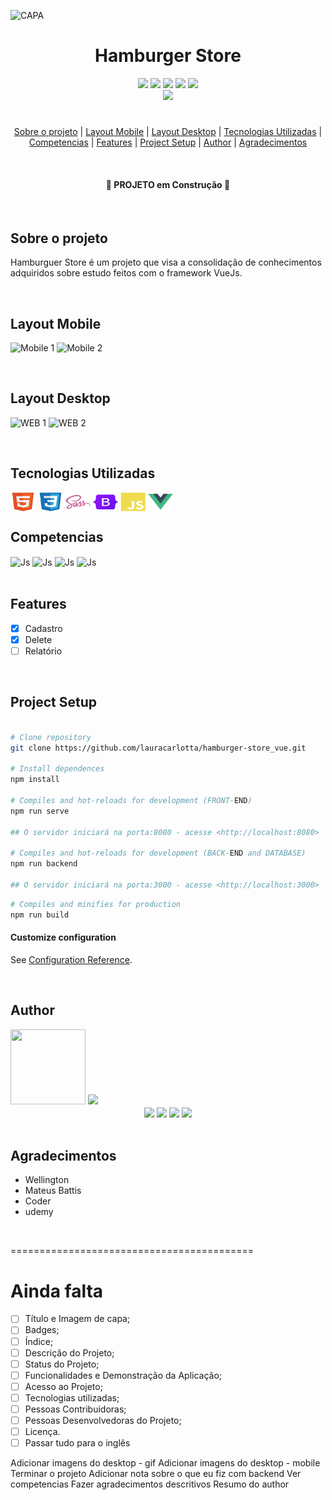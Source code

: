![CAPA](https://github.com/lauracarlotta/hamburger-store_vue/blob/main/src/assets/images/readme/burger-banner.png)

<h1 align="center">Hamburger Store</h1>

<div align="center">

<img src="https://img.shields.io/static/v1?label=Vue.JS&message=framework&color=4FC08D&style=for-the-badge&logo=vuedotjs"/>
<img src="https://img.shields.io/static/v1?label=SASS&message=pre-processor&color=CC6699&style=for-the-badge&logo=sass"/>
<img src="https://img.shields.io/github/repo-size/lauracarlotta/hamburger-store_vue?color=FF5&style=for-the-badge">
<img src="https://img.shields.io/github/last-commit/lauracarlotta/hamburger-store_vue?color=e05c5c&style=for-the-badge">	
<a href="https://github.com/lauracarlotta/hamburger-store_vue/blob/main/LICENSE"><img src="https://img.shields.io/github/license/lauracarlotta/hamburger-store_vue?color=258AAF&style=for-the-badge"></a>

</div>

<div align="center">
	<img src="http://img.shields.io/static/v1?label=STATUS&message=EM%20DESENVOLVIMENTO&color=RED&style=for-the-badge"/>
</div>

#

<p align="center">
 <a href="#sobre-o-projeto">Sobre o projeto</a> |
 <a href="#layout-mobile">Layout Mobile</a> |
 <a href="#layout-desktop">Layout Desktop</a> |
 <a href="#tecnologias-utilizadas">Tecnologias Utilizadas</a> |
 <a href="#competencias">Competencias</a> |
 <a href="#features">Features</a> |
 <a href="#project-setup">Project Setup</a> |
 <a href="#author">Author</a> |
 <a href="#agradecimentos">Agradecimentos</a>
</p>

<br/>

<h4 align="center">🚧 PROJETO em Construção 🚧 </h4>

<br/>

## Sobre o projeto

Hamburguer Store é um projeto que visa a consolidação de conhecimentos adquiridos sobre estudo feitos com o framework VueJs.

<br/>

## Layout Mobile
![Mobile 1](http://link.com/assets) ![Mobile 2](http://link.com)

<br/>

## Layout Desktop
![WEB 1](http://link.com) ![WEB 2](http://link.com)

<br/>

## Tecnologias Utilizadas
<div style="display: inline-block;">
  <img align="center" alt="HTML" height="30" width="40" src="https://raw.githubusercontent.com/devicons/devicon/master/icons/html5/html5-original.svg">
  <img align="center" alt="CSS" height="30" width="40" src="https://raw.githubusercontent.com/devicons/devicon/master/icons/css3/css3-original.svg">
  <img align="center" alt="SASS" height="30" width="40" src="https://raw.githubusercontent.com/devicons/devicon/master/icons/sass/sass-original.svg">
  <img align="center" alt="Bootstrap" height="30" width="40" src="https://raw.githubusercontent.com/devicons/devicon/master/icons/bootstrap/bootstrap-original.svg">
  <img align="center" alt="Js" height="30" width="40" src="https://raw.githubusercontent.com/devicons/devicon/master/icons/javascript/javascript-plain.svg">
  <img align="center" alt="Vue" height="30" width="40" src="https://raw.githubusercontent.com/devicons/devicon/master/icons/vuejs/vuejs-original.svg">
</div>

<br/>

## Competencias
<div>
	<img align="center" alt="Js" height="30" width="100" src="https://img.shields.io/badge/Ubuntu-E95420?style=for-the-badge&logo=ubuntu&logoColor=white">
	<img align="center" alt="Js" height="30" width="100" src="padrão bem">
	<img align="center" alt="Js" height="30" width="100" src="https://img.shields.io/badge/eslint-3A33D1?style=for-the-badge&logo=eslint&logoColor=white">
	<img align="center" alt="Js" height="30" width="100" src="https://img.shields.io/badge/prettier-1A2C34?style=for-the-badge&logo=prettier&logoColor=F7BA3E">
</div>

<br/>

## Features
 - [x] Cadastro
 - [x] Delete
 - [ ] Relatório

<br/>

## Project Setup

```bash

# Clone repository
git clone https://github.com/lauracarlotta/hamburger-store_vue.git

# Install dependences
npm install

# Compiles and hot-reloads for development (FRONT-END)
npm run serve

## O servidor iniciará na porta:8080 - acesse <http://localhost:8080>

# Compiles and hot-reloads for development (BACK-END and DATABASE)
npm run backend

## O servidor iniciará na porta:3000 - acesse <http://localhost:3000>
```

```bash
# Compiles and minifies for production
npm run build
```

#### Customize configuration

See [Configuration Reference](https://cli.vuejs.org/config/).

<br/>

## Author
<div style="font-family: 'Great Vibes', cursive; font-size: larger;">
  <img src="https://i.ibb.co/2khHMTS/135861044-3663530760381961-1838278676959512214-n.jpg" width="120" height="120">
  <img src="https://github.com/lauracarlotta/hamburger-store_vue/blob/main/src/assets/images/readme/laura-signature.png" height="120">
</div>

<div align="center">
  <a href="https://www.instagram.com/carlotta.front" target="_blank"><img src="https://img.shields.io/badge/-Instagram-%23E4405F?style=for-the-badge&logo=instagram&logoColor=white"></a>
  <a href="https://medium.com/@laura.carlotta" target="_blank"><img src="https://img.shields.io/badge/Medium-12100E?style=for-the-badge&logo=medium&logoColor=white"></a>
  <a href="https://www.linkedin.com/in/lauracarlotta" target="_blank"><img src="https://img.shields.io/badge/-LinkedIn-%230077B5?style=for-the-badge&logo=linkedin&logoColor=white"></a>
  <a href="mailto:carlotta.custodio@gmail.com" target="_blank"><img src="https://img.shields.io/badge/Gmail-D14836?style=for-the-badge&logo=gmail&logoColor=white"></a>
</div>
	
<br/>

## Agradecimentos
 - Wellington
 - Mateus Battis
 - Coder
 - udemy

<br/>


==========================================

# Ainda falta

 - [ ] Título e Imagem de capa;
 - [ ] Badges;
 - [ ] Índice;
 - [ ] Descrição do Projeto;
 - [ ] Status do Projeto;
 - [ ] Funcionalidades e Demonstração da Aplicação;
 - [ ] Acesso ao Projeto;
 - [ ] Tecnologias utilizadas;
 - [ ] Pessoas Contribuidoras;
 - [ ] Pessoas Desenvolvedoras do Projeto;
 - [ ] Licença.
 - [ ] Passar tudo para o inglês

 Adicionar imagens do desktop - gif
 Adicionar imagens do desktop - mobile
 Terminar o projeto
 Adicionar nota sobre o que eu fiz com backend
 Ver competencias
 Fazer agradecimentos descritivos
 Resumo do author


